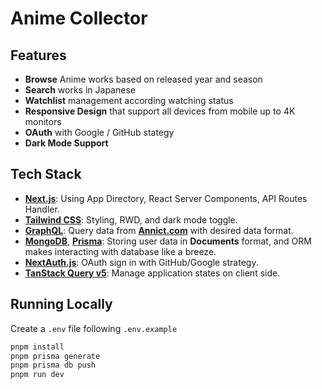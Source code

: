 # Anime Collector

## Features

- **Browse** Anime works based on released year and season
- **Search** works in Japanese
- **Watchlist** management according watching status
- **Responsive Design** that support all devices from mobile up to 4K monitors
- **OAuth** with Google / GitHub stategy
- **Dark Mode Support**

## Tech Stack

- **[Next.js](https://nextjs.org/)**: Using App Directory, React Server Components, API Routes Handler.
- **[Tailwind CSS](https://tailwindcss.com)**: Styling, RWD, and dark mode toggle.
- **[GraphQL](https://graphql.org/)**: Query data from **[Annict.com](https://developers.annict.com/)** with desired data format.
- **[MongoDB](https://www.mongodb.com/)**, **[Prisma](https://www.prisma.io/)**: Storing user data in **Documents** format, and ORM makes interacting with database like a breeze.
- **[NextAuth.js](https://next-auth.js.org)**: OAuth sign in with GitHub/Google strategy.
- **[TanStack Query v5](https://tanstack.com/query/latest/docs/framework/react/overview)**: Manage application states on client side.

## Running Locally

Create a `.env` file following `.env.example`

```bash
pnpm install
pnpm prisma generate
pnpm prisma db push
pnpm run dev
```
